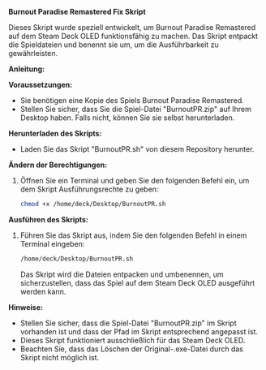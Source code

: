 **Burnout Paradise Remastered Fix Skript**

Dieses Skript wurde speziell entwickelt, um Burnout Paradise Remastered auf dem Steam Deck OLED funktionsfähig zu machen. Das Skript entpackt die Spieldateien und benennt sie um, um die Ausführbarkeit zu gewährleisten.

**Anleitung:**

**Voraussetzungen:**
- Sie benötigen eine Kopie des Spiels Burnout Paradise Remastered.
- Stellen Sie sicher, dass Sie die Spiel-Datei "BurnoutPR.zip" auf Ihrem Desktop haben. Falls nicht, können Sie sie selbst herunterladen.

**Herunterladen des Skripts:**
- Laden Sie das Skript "BurnoutPR.sh" von diesem Repository herunter.

**Ändern der Berechtigungen:**
1. Öffnen Sie ein Terminal und geben Sie den folgenden Befehl ein, um dem Skript Ausführungsrechte zu geben:
    ```bash
    chmod +x /home/deck/Desktop/BurnoutPR.sh
    ```

**Ausführen des Skripts:**
1. Führen Sie das Skript aus, indem Sie den folgenden Befehl in einem Terminal eingeben:
    ```bash
    /home/deck/Desktop/BurnoutPR.sh
    ```
    Das Skript wird die Dateien entpacken und umbenennen, um sicherzustellen, dass das Spiel auf dem Steam Deck OLED ausgeführt werden kann.

**Hinweise:**
- Stellen Sie sicher, dass die Spiel-Datei "BurnoutPR.zip" im Skript vorhanden ist und dass der Pfad im Skript entsprechend angepasst ist.
- Dieses Skript funktioniert ausschließlich für das Steam Deck OLED.
- Beachten Sie, dass das Löschen der Original-.exe-Datei durch das Skript nicht möglich ist.
